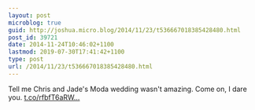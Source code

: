 ```yaml
---
layout: post
microblog: true
guid: http://joshua.micro.blog/2014/11/23/t536667018385428480.html
post_id: 39721
date: 2014-11-24T10:46:02+1100
lastmod: 2019-07-30T17:41:42+1100
type: post
url: /2014/11/23/t536667018385428480.html
---
```

Tell me Chris and Jade's Moda wedding wasn't amazing. Come on, I dare you. [t.co/rfbfT6aRW...](http://t.co/rfbfT6aRWw)
